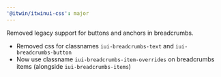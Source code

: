 ```yaml
---
'@itwin/itwinui-css': major
---
```


Removed legacy support for buttons and anchors in breadcrumbs.

- Removed css for classnames `iui-breadcrumbs-text` and `iui-breadcrumbs-button`
- Now use classname `iui-breadcrumbs-item-overrides` on breadcrumbs items (alongside `iui-breadcrumbs-items`)
